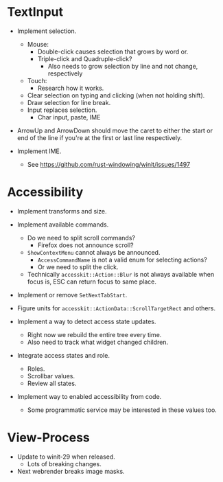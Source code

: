 # TextInput

* Implement selection.
    - Mouse:
        - Double-click causes selection that grows by word or.
        - Triple-click and Quadruple-click?
            - Also needs to grow selection by line and not change, respectively
    - Touch:
        - Research how it works.
    - Clear selection on typing and clicking (when not holding shift).
    - Draw selection for line break.
    - Input replaces selection.
        - Char input, paste, IME

* ArrowUp and ArrowDown should move the caret to either the start or end of the line if you're at the first or last line respectively.

* Implement IME.
    - See https://github.com/rust-windowing/winit/issues/1497

# Accessibility

* Implement transforms and size.

* Implement available commands.
    - Do we need to split scroll commands?
        - Firefox does not announce scroll?
    - `ShowContextMenu` cannot always be announced.
        - `AccessCommandName` is not a valid enum for selecting actions?
        - Or we need to split the click.
    - Technically `accesskit::Action::Blur` is not always available when focus is, ESC can return focus to same place.

* Implement or remove `SetNextTabStart`.

* Figure units for `accesskit::ActionData::ScrollTargetRect` and others.

* Implement a way to detect access state updates.
    - Right now we rebuild the entire tree every time.
    - Also need to track what widget changed children.

* Integrate access states and role.
    - Roles.
    - Scrollbar values.
    - Review all states.

* Implement way to enabled accessibility from code.
    - Some programmatic service may be interested in these values too.

# View-Process

* Update to winit-29 when released.
    - Lots of breaking changes.
* Next webrender breaks image masks.
